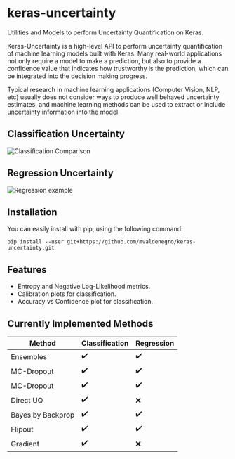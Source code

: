 # keras-uncertainty
Utilities and Models to perform Uncertainty Quantification on Keras.

Keras-Uncertainty is a high-level API to perform uncertainty quantification of machine learning models built with Keras.
Many real-world applications not only require a model to make a prediction, but also to provide a confidence value
that indicates how trustworthy is the prediction, which can be integrated into the decision making progress.

Typical research in machine learning applications (Computer Vision, NLP, etc) usually does not consider ways to produce well behaved
uncertainty estimates, and machine learning methods can be used to extract or include uncertainty information into the model.

## Classification Uncertainty
![Classification Comparison](https://raw.githubusercontent.com/mvaldenegro/keras-uncertainty/master/examples/images/uncertainty-two-moons.png)

## Regression Uncertainty
![Regression example](https://raw.githubusercontent.com/mvaldenegro/keras-uncertainty/master/examples/images/uncertainty-toy-regression.png)

## Installation

You can easily install with pip, using the following command:

```
pip install --user git+https://github.com/mvaldenegro/keras-uncertainty.git
```

## Features

- Entropy and Negative Log-Likelihood metrics.
- Calibration plots for classification.
- Accuracy vs Confidence plot for classification.

## Currently Implemented Methods

| Method            | Classification     | Regression        |
|-------------------|--------------------|-------------------|
| Ensembles         | :heavy_check_mark: | :heavy_check_mark:|
| MC-Dropout        | :heavy_check_mark: | :heavy_check_mark:|
| MC-Dropout        | :heavy_check_mark: | :heavy_check_mark:|
| Direct UQ         | :heavy_check_mark: | :x:               |
| Bayes by Backprop | :heavy_check_mark: | :heavy_check_mark:|
| Flipout           | :heavy_check_mark: | :heavy_check_mark:|
| Gradient          | :heavy_check_mark: | :x:               |
